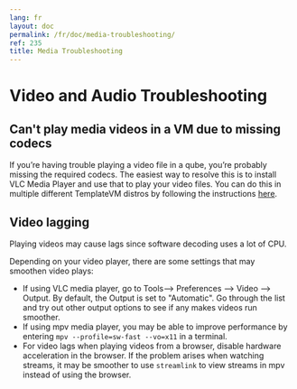 ```yaml
---
lang: fr
layout: doc
permalink: /fr/doc/media-troubleshooting/
ref: 235
title: Media Troubleshooting
---
```


# Video and Audio Troubleshooting
<a id="video-and-audio-troubleshooting"></a>

## Can't play media videos in a VM due to missing codecs
<a id="cant-play-media-videos-in-a-vm-due-to-missing-codecs"></a>

If you’re having trouble playing a video file in a qube, you’re probably missing the required codecs.
The easiest way to resolve this is to install VLC Media Player and use that to play your video files.
You can do this in multiple different TemplateVM distros by following the instructions [here](/fr/faq/#how-do-i-play-video-files).

## Video lagging
<a id="video-lagging"></a>

Playing videos may cause lags since software decoding uses a lot of CPU.

Depending on your video player, there are some settings that may smoothen video plays:

* If using VLC media player, go to Tools--> Preferences --> Video --> Output.
By default, the Output is set to "Automatic".
Go through the list and try out other output options to see if any makes videos run smoother.
* If using mpv media player, you may be able to improve performance by entering `mpv --profile=sw-fast --vo=x11` in a terminal.
* For video lags when playing videos from a browser, disable hardware acceleration in the browser. If the problem arises when watching streams, it may be smoother to use `streamlink` to view streams in mpv instead of using the browser.